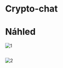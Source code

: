 # Crypto-chat

# Náhled
![1](https://user-images.githubusercontent.com/82058894/208257104-7f991d03-cd51-4a10-9cfa-2e3d6ed0381f.png)
##
![2](https://user-images.githubusercontent.com/82058894/211051243-7b868e29-2b5e-4a74-8d5a-42070a9ae798.png)
